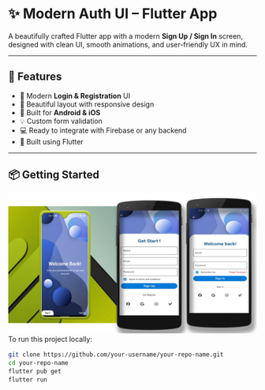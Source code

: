 # ✨ Modern Auth UI – Flutter App

A beautifully crafted Flutter app with a modern **Sign Up / Sign In** screen, designed with clean UI, smooth animations, and user-friendly UX in mind.

---

## 🚀 Features

- 🔐 Modern **Login & Registration** UI
- 🎨 Beautiful layout with responsive design
- 📱 Built for **Android & iOS**
- 💡 Custom form validation
- 💻 Ready to integrate with Firebase or any backend
- 🎯 Built using Flutter

---

## 📦 Getting Started
![Sign Up Screen](assets/images/UI.jpg)
To run this project locally:

```bash
git clone https://github.com/your-username/your-repo-name.git
cd your-repo-name
flutter pub get
flutter run
